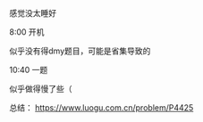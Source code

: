 感觉没太睡好

8:00 开机

似乎没有得dmy题目，可能是省集导致的


10:40 一题

似乎做得慢了些（












总结： https://www.luogu.com.cn/problem/P4425